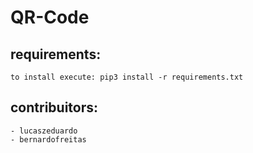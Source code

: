 # QR-Code

## requirements:
    to install execute: pip3 install -r requirements.txt

## contribuitors:
    - lucaszeduardo
    - bernardofreitas
